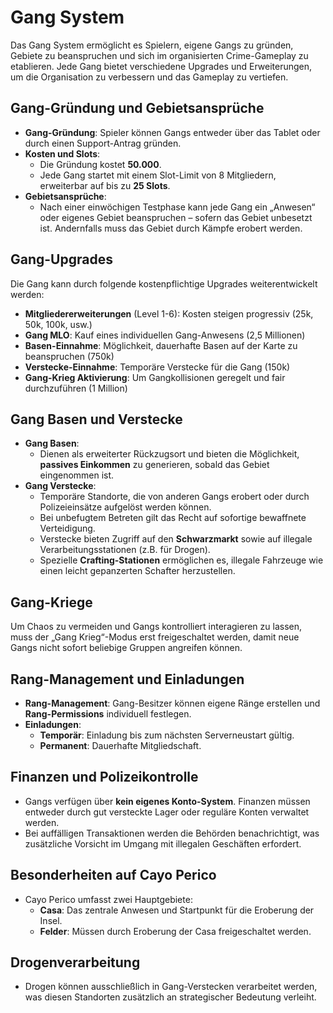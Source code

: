 # Gang System

Das Gang System ermöglicht es Spielern, eigene Gangs zu gründen, Gebiete zu beanspruchen und sich im organisierten Crime-Gameplay zu etablieren. Jede Gang bietet verschiedene Upgrades und Erweiterungen, um die Organisation zu verbessern und das
Gameplay zu vertiefen.

## Gang-Gründung und Gebietsansprüche

-   **Gang-Gründung**: Spieler können Gangs entweder über das Tablet oder durch einen Support-Antrag gründen.
-   **Kosten und Slots**:
    -   Die Gründung kostet **50.000**.
    -   Jede Gang startet mit einem Slot-Limit von 8 Mitgliedern, erweiterbar auf bis zu **25 Slots**.
-   **Gebietsansprüche**:
    -   Nach einer einwöchigen Testphase kann jede Gang ein „Anwesen“ oder eigenes Gebiet beanspruchen – sofern das Gebiet unbesetzt ist. Andernfalls muss das Gebiet durch Kämpfe erobert werden.

## Gang-Upgrades

Die Gang kann durch folgende kostenpflichtige Upgrades weiterentwickelt werden:

-   **Mitgliedererweiterungen** (Level 1-6): Kosten steigen progressiv (25k, 50k, 100k, usw.)
-   **Gang MLO**: Kauf eines individuellen Gang-Anwesens (2,5 Millionen)
-   **Basen-Einnahme**: Möglichkeit, dauerhafte Basen auf der Karte zu beanspruchen (750k)
-   **Verstecke-Einnahme**: Temporäre Verstecke für die Gang (150k)
-   **Gang-Krieg Aktivierung**: Um Gangkollisionen geregelt und fair durchzuführen (1 Million)

## Gang Basen und Verstecke

-   **Gang Basen**:
    -   Dienen als erweiterter Rückzugsort und bieten die Möglichkeit, **passives Einkommen** zu generieren, sobald das Gebiet eingenommen ist.
-   **Gang Verstecke**:
    -   Temporäre Standorte, die von anderen Gangs erobert oder durch Polizeieinsätze aufgelöst werden können.
    -   Bei unbefugtem Betreten gilt das Recht auf sofortige bewaffnete Verteidigung.
    -   Verstecke bieten Zugriff auf den **Schwarzmarkt** sowie auf illegale Verarbeitungsstationen (z.B. für Drogen).
    -   Spezielle **Crafting-Stationen** ermöglichen es, illegale Fahrzeuge wie einen leicht gepanzerten Schafter herzustellen.

## Gang-Kriege

Um Chaos zu vermeiden und Gangs kontrolliert interagieren zu lassen, muss der „Gang Krieg“-Modus erst freigeschaltet werden, damit neue Gangs nicht sofort beliebige Gruppen angreifen können.

## Rang-Management und Einladungen

-   **Rang-Management**: Gang-Besitzer können eigene Ränge erstellen und **Rang-Permissions** individuell festlegen.
-   **Einladungen**:
    -   **Temporär**: Einladung bis zum nächsten Serverneustart gültig.
    -   **Permanent**: Dauerhafte Mitgliedschaft.

## Finanzen und Polizeikontrolle

-   Gangs verfügen über **kein eigenes Konto-System**. Finanzen müssen entweder durch gut versteckte Lager oder reguläre Konten verwaltet werden.
-   Bei auffälligen Transaktionen werden die Behörden benachrichtigt, was zusätzliche Vorsicht im Umgang mit illegalen Geschäften erfordert.

## Besonderheiten auf Cayo Perico

-   Cayo Perico umfasst zwei Hauptgebiete:
    -   **Casa**: Das zentrale Anwesen und Startpunkt für die Eroberung der Insel.
    -   **Felder**: Müssen durch Eroberung der Casa freigeschaltet werden.

## Drogenverarbeitung

-   Drogen können ausschließlich in Gang-Verstecken verarbeitet werden, was diesen Standorten zusätzlich an strategischer Bedeutung verleiht.
